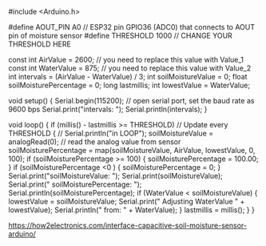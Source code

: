 #include <Arduino.h>

#define AOUT_PIN A0    // ESP32 pin GPIO36 (ADC0) that connects to AOUT pin of moisture sensor
#define THRESHOLD 1000 // CHANGE YOUR THRESHOLD HERE

const int AirValue = 2600;  // you need to replace this value with Value_1
const int WaterValue = 875; // you need to replace this value with Value_2
int intervals = (AirValue - WaterValue) / 3;
int soilMoistureValue = 0;
float soilMoisturePercentage = 0;
long lastmillis;
int lowestValue = WaterValue;

void setup()
{
  Serial.begin(115200); // open serial port, set the baud rate as 9600 bps
  Serial.print("intervals: ");
  Serial.println(intervals);
}

void loop()
{
  if (millis() - lastmillis >= THRESHOLD) // Update every THRESHOLD
  {
    // Serial.println("in LOOP");
    soilMoistureValue = analogRead(0); // read the analog value from sensor
    soilMoisturePercentage = map(soilMoistureValue, AirValue, lowestValue, 0, 100);
    if (soilMoisturePercentage >= 100)
    {
      soilMoisturePercentage = 100.00;
    }
    if (soilMoisturePercentage <0 )
    {
      soilMoisturePercentage = 0;
    }
    Serial.print("soilMoistureValue: ");
    Serial.print(soilMoistureValue);
    Serial.print("  soilMoisturePercentage: ");
    Serial.println(soilMoisturePercentage);
    if (WaterValue < soilMoistureValue)
    {
      lowestValue = soilMoistureValue;
      Serial.print("  Adjusting WaterValue " + lowestValue);
      Serial.println(" from: " + WaterValue);
    }
    lastmillis = millis();
  }
}


https://how2electronics.com/interface-capacitive-soil-moisture-sensor-arduino/

